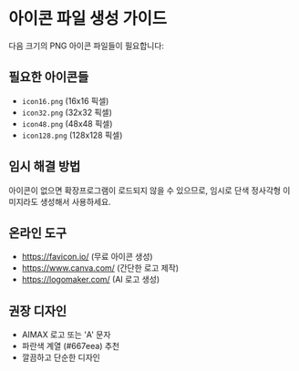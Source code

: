 # 아이콘 파일 생성 가이드

다음 크기의 PNG 아이콘 파일들이 필요합니다:

## 필요한 아이콘들
- `icon16.png` (16x16 픽셀)
- `icon32.png` (32x32 픽셀) 
- `icon48.png` (48x48 픽셀)
- `icon128.png` (128x128 픽셀)

## 임시 해결 방법
아이콘이 없으면 확장프로그램이 로드되지 않을 수 있으므로, 
임시로 단색 정사각형 이미지라도 생성해서 사용하세요.

## 온라인 도구
- https://favicon.io/ (무료 아이콘 생성)
- https://www.canva.com/ (간단한 로고 제작)
- https://logomaker.com/ (AI 로고 생성)

## 권장 디자인
- AIMAX 로고 또는 'A' 문자
- 파란색 계열 (#667eea) 추천
- 깔끔하고 단순한 디자인